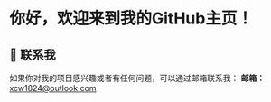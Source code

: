 # 你好，欢迎来到我的GitHub主页！

## 📧 联系我
如果你对我的项目感兴趣或者有任何问题，可以通过邮箱联系我：
**邮箱：** [xcw1824@outlook.com](mailto:xcw1824@outlook.com)

